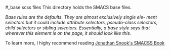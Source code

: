 #_base scss files
This directory holds the SMACS base files.

*_Base rules_ are the defaults. They are almost exclusively single ele- ment selectors but it could include attribute selectors, pseudo-class selectors, child selectors or sibling selectors. Essentially, a base style says that wherever this element is on the page, it should look like this.*

To learn more, I highy recommend reading [Jonathan Snook's SMACSS Book](https://smacss.com/)